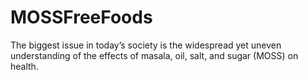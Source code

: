 # MOSSFreeFoods
The biggest issue in today’s society is the widespread yet uneven understanding of the effects of masala, oil, salt, and sugar (MOSS) on health. 
